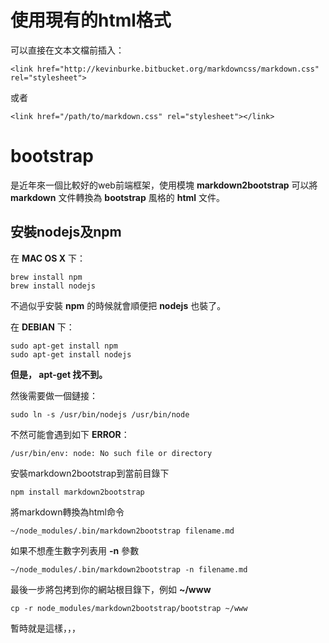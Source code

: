 <link href="http://kevinburke.bitbucket.org/markdowncss/markdown.css" rel="stylesheet">


# 使用現有的html格式
可以直接在文本文檔前插入：

    <link href="http://kevinburke.bitbucket.org/markdowncss/markdown.css" rel="stylesheet">

或者

    <link href="/path/to/markdown.css" rel="stylesheet"></link>
    
# bootstrap
是近年來一個比較好的web前端框架，使用模塊 **markdown2bootstrap** 可以將 **markdown** 文件轉換為 **bootstrap** 風格的 **html** 文件。

## 安裝nodejs及npm
在 **MAC OS X** 下：

    brew install npm
    brew install nodejs
    
不過似乎安裝 **npm** 的時候就會順便把 **nodejs** 也裝了。

在 **DEBIAN** 下：

    sudo apt-get install npm
    sudo apt-get install nodejs

__但是， **apt-get** 找不到。__

然後需要做一個鏈接：

    sudo ln -s /usr/bin/nodejs /usr/bin/node

不然可能會遇到如下 **ERROR**：

    /usr/bin/env: node: No such file or directory
    
安裝markdown2bootstrap到當前目錄下

    npm install markdown2bootstrap
    
將markdown轉換為html命令

    ~/node_modules/.bin/markdown2bootstrap filename.md
    
如果不想產生數字列表用 **-n** 參數

    ~/node_modules/.bin/markdown2bootstrap -n filename.md
    
最後一步將包拷到你的網站根目錄下，例如 **~/www**

    cp -r node_modules/markdown2bootstrap/bootstrap ~/www
    
暫時就是這樣，，，    

